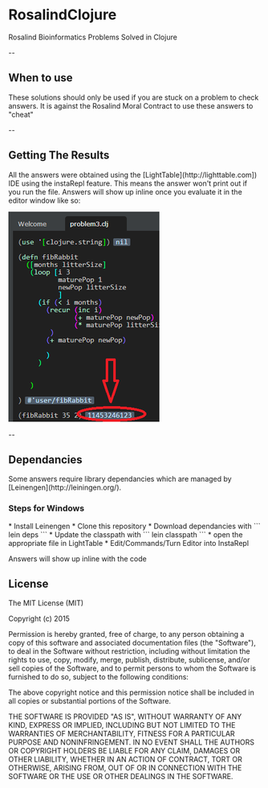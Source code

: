 # RosalindClojure
Rosalind Bioinformatics Problems Solved in Clojure

--

<h2>When to use</h2>
These solutions should only be used if you are stuck on a problem to check answers. It is against the Rosalind Moral Contract to use these answers to "cheat"

--

<h2>Getting The Results</h2>
All the answers were obtained using the [LightTable](http://lighttable.com]) IDE using the instaRepl feature. 
This means the answer won't print out if you run the file. Answers will show up inline once you evaluate it in the editor window like so:

![Clojure Insta Repl Example Image](/resources/clojureInstaReplExample.png?raw=true "Clojure Insta Repl Example")

--

<h2>Dependancies</h2>
Some answers require library dependancies which are managed by [Leinengen](http://leiningen.org/). 

<h3>Steps for Windows</h3>
* Install Leinengen
* Clone this repository
* Download dependancies with
```
lein deps
```
* Update the classpath with
```
lein classpath
```
* open the appropriate file in LightTable
* Edit/Commands/Turn Editor into InstaRepl

Answers will show up inline with the code


<h2>License</h2>

The MIT License (MIT)

Copyright (c) 2015 

Permission is hereby granted, free of charge, to any person obtaining a copy
of this software and associated documentation files (the "Software"), to deal
in the Software without restriction, including without limitation the rights
to use, copy, modify, merge, publish, distribute, sublicense, and/or sell
copies of the Software, and to permit persons to whom the Software is
furnished to do so, subject to the following conditions:

The above copyright notice and this permission notice shall be included in all
copies or substantial portions of the Software.

THE SOFTWARE IS PROVIDED "AS IS", WITHOUT WARRANTY OF ANY KIND, EXPRESS OR
IMPLIED, INCLUDING BUT NOT LIMITED TO THE WARRANTIES OF MERCHANTABILITY,
FITNESS FOR A PARTICULAR PURPOSE AND NONINFRINGEMENT. IN NO EVENT SHALL THE
AUTHORS OR COPYRIGHT HOLDERS BE LIABLE FOR ANY CLAIM, DAMAGES OR OTHER
LIABILITY, WHETHER IN AN ACTION OF CONTRACT, TORT OR OTHERWISE, ARISING FROM,
OUT OF OR IN CONNECTION WITH THE SOFTWARE OR THE USE OR OTHER DEALINGS IN THE
SOFTWARE.


